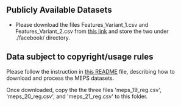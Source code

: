 ## Publicly Available Datasets

* Please download the files Features_Variant_1.csv and Features_Variant_2.csv from
[this link](https://archive.ics.uci.edu/ml/datasets/Facebook+Comment+Volume+Dataset) and store the two under ./facebook/ directory.

## Data subject to copyright/usage rules

Please follow the instruction in [this README](https://github.com/yromano/cqr/blob/master/get_meps_data/README.md) file, describing how to download and process the MEPS datasets.

Once downloaded, copy the the three files 'meps_19_reg.csv', 'meps_20_reg.csv', and 'meps_21_reg.csv' to this folder. 
